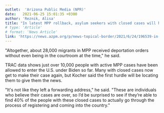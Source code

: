 ```yaml
---
outlet:  'Arizona Public Media (NPR)'
date:   2021-06-25 15:01:35 +0300
author: 'Reznik, Alisa'
title: "In latest MPP rollback, asylum seekers with closed cases will have the chance try again"
# type: 'Article'
# format: 'News Article'
link: 'https://news.azpm.org/p/news-topical-border/2021/6/24/196539-in-latest-mpp-rollback-asylum-seekers-with-closed-cases-will-have-the-chance-try-again/'
---
```

"Altogether, about 28,000 migrants in MPP received deportation orders without even being in the courtroom at the time," he said. 

TRAC data shows just over 10,000 people with active MPP cases have been allowed to enter the U.S. under Biden so far. Many with closed cases now get to make their case again, but Kocher said the first hurdle will be locating them to give them the news. 

"It's not like they left a forwarding address," he said. "These are individuals who believe their cases are over, so I’d be surprised to see if they’re able to find 40% of the people with these closed cases to actually go through the process of registering and coming into the country."
